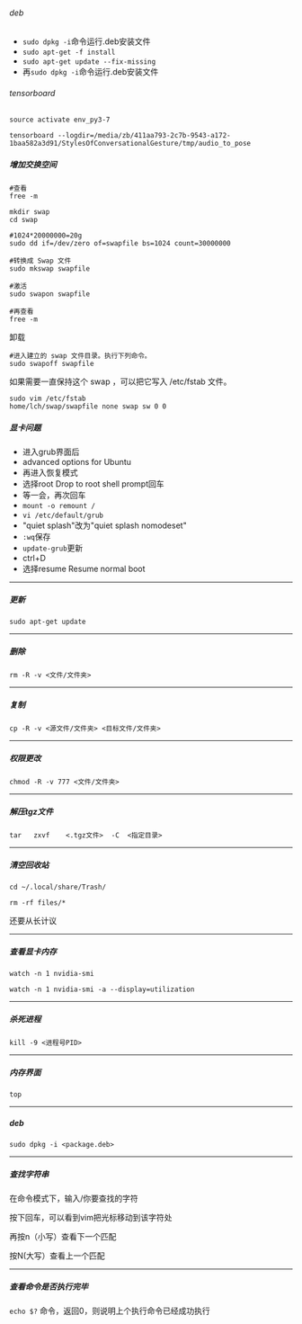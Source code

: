 ###### deb

- `sudo dpkg -i`命令运行.deb安装文件
- `sudo apt-get -f install`
- `sudo apt-get update --fix-missing`
- 再`sudo dpkg -i`命令运行.deb安装文件

###### tensorboard

```
source activate env_py3-7
```

```
tensorboard --logdir=/media/zb/411aa793-2c7b-9543-a172-1baa582a3d91/StylesOfConversationalGesture/tmp/audio_to_pose
```


##### 增加交换空间

```
#查看
free -m

mkdir swap
cd swap 

#1024*20000000=20g
sudo dd if=/dev/zero of=swapfile bs=1024 count=30000000

#转换成 Swap 文件
sudo mkswap swapfile

#激活
sudo swapon swapfile

#再查看
free -m
```

卸载
```
#进入建立的 swap 文件目录。执行下列命令。 
sudo swapoff swapfile
```
如果需要一直保持这个 swap ，可以把它写入 /etc/fstab 文件。  

```
sudo vim /etc/fstab
home/lch/swap/swapfile none swap sw 0 0
```

##### 显卡问题

- 进入grub界面后
- advanced options for Ubuntu
- 再进入恢复模式
- 选择root Drop to root shell prompt回车
- 等一会，再次回车
- `mount -o remount /`
- `vi /etc/default/grub`
- "quiet splash"改为"quiet splash nomodeset"
- `:wq`保存
- `update-grub`更新
- ctrl+D
- 选择resume Resume normal boot

---

##### 更新
```
sudo apt-get update
```
---

##### 删除
```
rm -R -v <文件/文件夹>
```
---

##### 复制
```
cp -R -v <源文件/文件夹> <目标文件/文件夹>
```
---

##### 权限更改
```
chmod -R -v 777 <文件/文件夹>
```
---

##### 解压tgz文件
```
tar   zxvf    <.tgz文件>  -C  <指定目录>
```
---

##### 清空回收站
```
cd ~/.local/share/Trash/

rm -rf files/*
```

还要从长计议

---

##### 查看显卡内存

```
watch -n 1 nvidia-smi
```
```
watch -n 1 nvidia-smi -a --display=utilization
```
---

##### 杀死进程

```
kill -9 <进程号PID>
```
---

##### 内存界面

```
top
```
---

##### deb

```
sudo dpkg -i <package.deb>
```

---

##### 查找字符串
在命令模式下，输入/你要查找的字符

按下回车，可以看到vim把光标移动到该字符处

再按n（小写）查看下一个匹配

按N(大写）查看上一个匹配

---
##### 查看命令是否执行完毕

`echo $?` 命令，返回0，则说明上个执行命令已经成功执行
